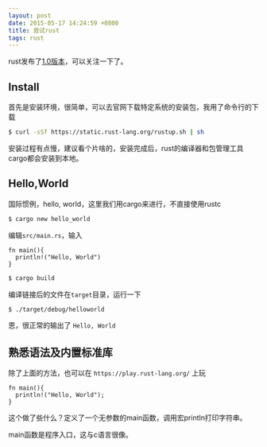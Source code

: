 ```yaml
---
layout: post
date: 2015-05-17 14:24:59 +0800
title: 尝试rust
tags: rust
---
```


rust发布了[1.0版本](http://blog.rust-lang.org/2015/05/15/Rust-1.0.html)，可以关注一下了。

## Install

首先是安装环境，很简单，可以去官网下载特定系统的安装包，我用了命令行的下载

```bash
$ curl -sSf https://static.rust-lang.org/rustup.sh | sh
```

安装过程有点慢，建议看个片啥的，安装完成后，rust的编译器和包管理工具cargo都会安装到本地。

## Hello,World

国际惯例，hello, world，这里我们用cargo来进行，不直接使用rustc

```bash
$ cargo new hello_world
```

编辑`src/main.rs`，输入

```
fn main(){
  println!("Hello, World")
}
```

```bash
$ cargo build
```

编译链接后的文件在`target`目录，运行一下

```
$ ./target/debug/helloworld
```

恩，很正常的输出了 `Hello, World`

## 熟悉语法及内置标准库

除了上面的方法，也可以在 `https://play.rust-lang.org/` 上玩

```
fn main(){
  println!("Hello, World");
}
```
这个做了些什么？定义了一个无参数的main函数，调用宏println打印字符串。

main函数是程序入口，这与c语言很像。
